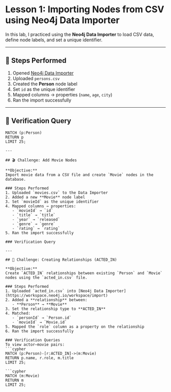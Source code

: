 # Lesson 1: Importing Nodes from CSV using Neo4j Data Importer

In this lab, I practiced using the **Neo4j Data Importer** to load CSV data, define node labels, and set a unique identifier.

---

## 🧱 Steps Performed
1. Opened [Neo4j Data Importer](https://workspace.neo4j.io/workspace/import)
2. Uploaded `persons.csv`
3. Created the **Person** node label
4. Set `id` as the unique identifier
5. Mapped columns → properties (`name`, `age`, `city`)
6. Ran the import successfully

---

## 🧮 Verification Query
```cypher
MATCH (p:Person)
RETURN p
LIMIT 25;

---

## 🎬 Challenge: Add Movie Nodes

**Objective:**  
Import movie data from a CSV file and create `Movie` nodes in the database.

### Steps Performed
1. Uploaded `movies.csv` to the Data Importer  
2. Added a new **Movie** node label  
3. Set `movieId` as the unique identifier  
4. Mapped columns → properties:
   - `movieId` → `id`
   - `title` → `title`
   - `year` → `released`
   - `genre` → `genre`
   - `rating` → `rating`
5. Ran the import successfully

### Verification Query

---

## 🔗 Challenge: Creating Relationships (ACTED_IN)

**Objective:**  
Create `ACTED_IN` relationships between existing `Person` and `Movie` nodes using the `acted_in.csv` file.

### Steps Performed
1. Uploaded `acted_in.csv` into [Neo4j Data Importer](https://workspace.neo4j.io/workspace/import)
2. Added a **relationship** between:
   - **Person** → **Movie**
3. Set the relationship type to **ACTED_IN**
4. Matched:
   - `personId` → `Person.id`
   - `movieId` → `Movie.id`
5. Mapped the `role` column as a property on the relationship
6. Ran the import successfully

### Verification Queries
To view actor–movie pairs:
```cypher
MATCH (p:Person)-[r:ACTED_IN]->(m:Movie)
RETURN p.name, r.role, m.title
LIMIT 25;

```cypher
MATCH (m:Movie)
RETURN m
LIMIT 25;
